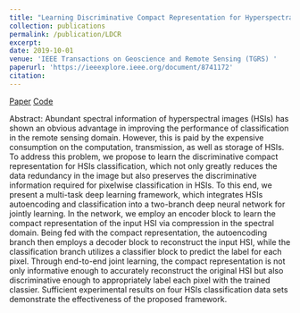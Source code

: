 ```yaml
---
title: "Learning Discriminative Compact Representation for Hyperspectral Imagery Classification"
collection: publications
permalink: /publication/LDCR
excerpt: 
date: 2019-10-01
venue: 'IEEE Transactions on Geoscience and Remote Sensing (TGRS) '
paperurl: 'https://ieeexplore.ieee.org/document/8741172'
citation: 
---
```


[Paper](https://ieeexplore.ieee.org/document/8741172)
[Code](https://github.com/zhangjinyangnwpu/LDCR)

Abstract:
Abundant spectral information of hyperspectral images (HSIs) has shown an obvious advantage in improving the performance of classification in the remote sensing domain. However, this is paid by the expensive consumption on the computation, transmission, as well as storage of HSIs. To address this problem, we propose to learn the discriminative compact representation for HSIs classification, which not only greatly reduces the data redundancy in the image but also preserves the discriminative information required for pixelwise classification in HSIs. To this end, we present a multi-task deep learning framework, which integrates HSIs autoencoding and classification into a two-branch deep neural network for jointly learning. In the network, we employ an encoder block to learn the compact representation of the input HSI via compression in the spectral domain. Being fed with the compact representation, the autoencoding branch then employs a decoder block to reconstruct the input HSI, while the classification branch utilizes a classifier block to predict the label for each pixel. Through end-to-end joint learning, the compact representation is not only informative enough to accurately reconstruct the original HSI but also discriminative enough to appropriately label each pixel with the trained classier. Sufficient experimental results on four HSIs classification data sets demonstrate the effectiveness of the proposed framework.